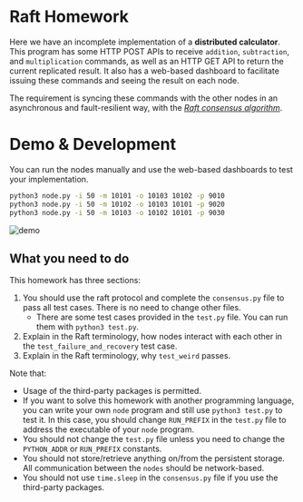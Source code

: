 # Raft Homework

Here we have an incomplete implementation of a **distributed calculator**. This program has some HTTP POST APIs to receive `addition`, `subtraction`, and `multiplication` commands, as well as an HTTP GET API to return the current replicated result. It also has a web-based dashboard to facilitate issuing these commands and seeing the result on each node.

The requirement is syncing these commands with the other nodes in an asynchronous and fault-resilient way, with the [_Raft consensus algorithm_](https://raft.github.io).

# Demo & Development

You can run the nodes manually and use the web-based dashboards to test your implementation.

```bash
python3 node.py -i 50 -m 10101 -o 10103 10102 -p 9010
python3 node.py -i 50 -m 10102 -o 10103 10101 -p 9020
python3 node.py -i 50 -m 10103 -o 10102 10101 -p 9030
```

![demo](https://github.com/mohsenasm/raft-homework/assets/9164422/fc88ec50-d7db-40ac-8664-573726223dc1)

## What you need to do

This homework has three sections:

1.  You should use the raft protocol and complete the `consensus.py` file to pass all test cases. There is no need to change other files.
     + There are some test cases provided in the `test.py` file. You can run them with `python3 test.py`.
3.  Explain in the Raft terminology, how nodes interact with each other in the `test_failure_and_recovery` test case.
4.  Explain in the Raft terminology, why `test_weird` passes.

Note that:
+ Usage of the third-party packages is permitted.
+ If you want to solve this homework with another programming language, you can write your own `node` program and still use `python3 test.py` to test it. In this case, you should change `RUN_PREFIX` in the `test.py` file to address the executable of your `node` program.
+ You should not change the `test.py` file unless you need to change the `PYTHON_ADDR` or `RUN_PREFIX` constants.
+ You should not store/retrieve anything on/from the persistent storage. All communication between the `nodes` should be network-based.
+ You should not use `time.sleep` in the `consensus.py` file if you use the third-party packages.
